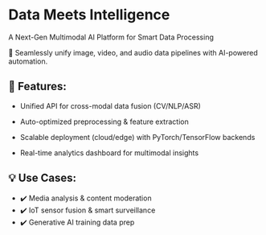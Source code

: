 # Data Meets Intelligence
A Next-Gen Multimodal AI Platform for Smart Data Processing

🚀 Seamlessly unify image, video, and audio data pipelines with AI-powered automation.
## 🔧 Features:

- Unified API for cross-modal data fusion (CV/NLP/ASR)

- Auto-optimized preprocessing & feature extraction

- Scalable deployment (cloud/edge) with PyTorch/TensorFlow backends

- Real-time analytics dashboard for multimodal insights
## 💡 Use Cases:
- ✔️ Media analysis & content moderation
- ✔️ IoT sensor fusion & smart surveillance
- ✔️ Generative AI training data prep
